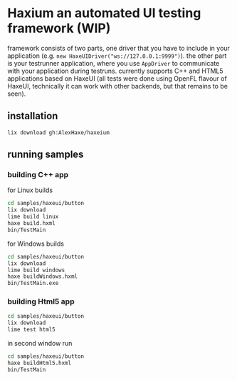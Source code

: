 # Haxium an automated UI testing framework (WIP)

framework consists of two parts, one driver that you have to include in your application (e.g. `new HaxeUIDriver("ws://127.0.0.1:9999")`). the other part is your testrunner application, where you use `AppDriver` to communicate with your application during testruns.
currently supports C++ and HTML5 applications based on HaxeUI (all tests were done using OpenFL flavour of HaxeUI, technically it can work with other backends, but that remains to be seen).

## installation

`lix download gh:AlexHaxe/haxeium`

## running samples

### building C++ app

for Linux builds

```bash
cd samples/haxeui/button
lix download
lime build linux
haxe build.hxml
bin/TestMain
```

for Windows builds

```bash
cd samples/haxeui/button
lix download
lime build windows
haxe buildWindows.hxml
bin/TestMain.exe
```

### building Html5 app

```bash
cd samples/haxeui/button
lix download
lime test html5
```

in second window run

```bash
cd samples/haxeui/button
haxe buildHtml5.hxml
bin/TestMain
```
